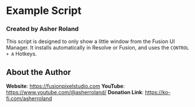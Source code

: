 # Example Script

### Created by Asher Roland

This script is designed to only show a little window from the Fusion UI Manager. It installs automatically in Resolve or Fusion, and uses the `CONTROL + A` Hotkeys.

## About the Author

**Website**: https://fusionpixelstudio.com
**YouTube**: https://www.youtube.com/@asherroland/
**Donation Link**: https://ko-fi.com/asherroland
